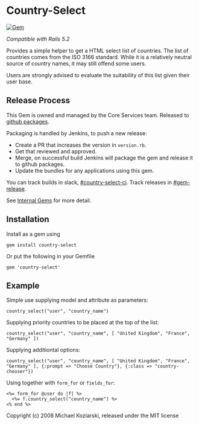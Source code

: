 # Country-Select

[![Gem](https://github.com/fac/country-select/actions/workflows/freeagent-gem.yml/badge.svg)](https://github.com/fac/country-select/actions/workflows/freeagent-gem.yml)

_Compatible with Rails 5.2_

Provides a simple helper to get a HTML select list of countries.  The list of countries comes from the ISO 3166 standard.  While it is a relatively neutral source of country names, it may still offend some users.

Users are strongly advised to evaluate the suitability of this list given their user base.

## Release Process

This Gem is owned and managed by the Core Services team. Released to [github packages](https://github.com/fac/country-select/packages).

Packaging is handled by Jenkins, to push a new release:

* Create a PR that increases the version in `version.rb`.
* Get that reviewed and approved.
* Merge, on successful build Jenkins will package the gem and release it to github packages.
* Update the bundles for any applications using this gem.

You can track builds in slack, [#country-select-ci](https://freeagent.slack.com/channels/country-select-ci). Track releases in [#gem-release](https://freeagent.slack.com/channels/gem-release).

See [Internal Gems](https://www.notion.so/freeagent/Internal-gems) for more detail.

## Installation

Install as a gem using

    gem install country-select

Or put the following in your Gemfile

    gem 'country-select'

## Example

Simple use supplying model and attribute as parameters:

    country_select("user", "country_name")

Supplying priority countries to be placed at the top of the list:

    country_select("user", "country_name", [ "United Kingdom", "France", "Germany" ])
    
Supplying additiontal options:

    country_select("user", "country_name", [ "United Kingdom", "France", "Germany" ], {:prompt => "Choose Country"}, {:class => "country-chooser"})

Using together with `form_for` or `fields_for`:

    <%= form_for @user do |f| %>
      <%= f.country_select("country_name") %>
    <% end %>

Copyright (c) 2008 Michael Koziarski, released under the MIT license
